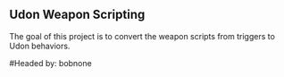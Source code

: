 ## Udon Weapon Scripting

The goal of this project is to convert the weapon scripts from triggers to Udon behaviors.

#Headed by:
bobnone
